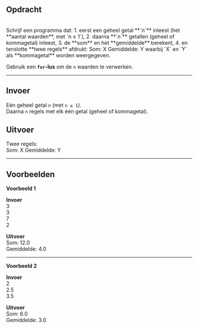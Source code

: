 ## Opdracht
<br>
Schrijf een programma dat:
1. eerst een geheel getal **`n`** inleest (het **aantal waarden**, met `n ≥ 1`),  
2. daarna **`n`** getallen (geheel of kommagetal) inleest,  
3. de **som** en het **gemiddelde** berekent,  
4. en tenslotte **twee regels** afdrukt:
Som: X
Gemiddelde: Y
waarbij `X` en `Y` als **kommagetal** worden weergegeven.

Gebruik een **`for`-lus** om de `n` waarden te verwerken.

---

## Invoer
Eén geheel getal `n` (met `n ≥ 1`).  
Daarna `n` regels met elk één getal (geheel of kommagetal).  

## Uitvoer
Twee regels:  
Som: X
Gemiddelde: Y

---

## Voorbeelden

**Voorbeeld 1**

**Invoer**  
3  
3  
7  
2  

**Uitvoer**  
Som: 12.0  
Gemiddelde: 4.0

---

**Voorbeeld 2**

**Invoer**  
2  
2.5  
3.5  

**Uitvoer**  
Som: 6.0  
Gemiddelde: 3.0
